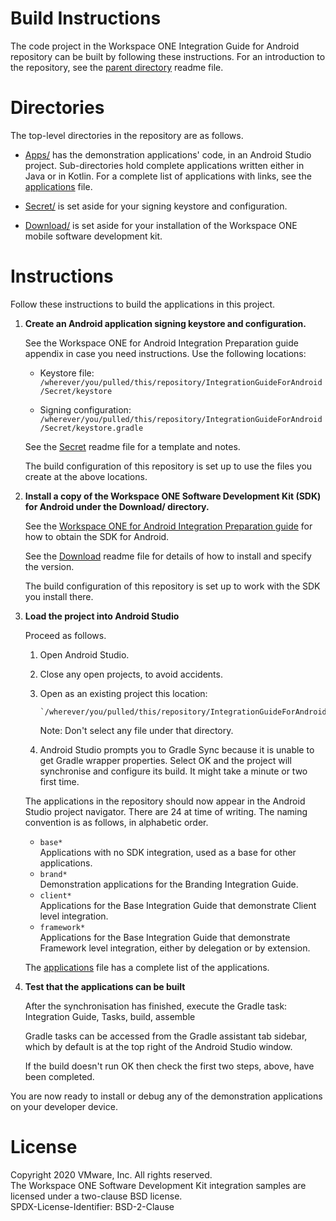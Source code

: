 # Build Instructions
The code project in the Workspace ONE Integration Guide for Android repository
can be built by following these instructions. For an introduction to the
repository, see the [parent directory](..) readme file.

# Directories
The top-level directories in the repository are as follows.

-   [Apps/](../Apps) has the demonstration applications' code, in an Android
    Studio project. Sub-directories hold complete applications written either in
    Java or in Kotlin. For a complete list of applications with links, see the
    [applications](applications.md) file.

-   [Secret/](../Secret) is set aside for your signing keystore and
    configuration.

-   [Download/](../Download) is set aside for your installation of the Workspace
    ONE mobile software development kit.

# Instructions
Follow these instructions to build the applications in this project.

1.  **Create an Android application signing keystore and configuration.**

    See the Workspace ONE for Android Integration Preparation guide appendix in
    case you need instructions. Use the following locations:

    -   Keystore file:  
        `/wherever/you/pulled/this/repository/IntegrationGuideForAndroid/Secret/keystore`
    
    -   Signing configuration:  
        `/wherever/you/pulled/this/repository/IntegrationGuideForAndroid/Secret/keystore.gradle`
    
    See the [Secret](../Secret) readme file for a template and notes.

    The build configuration of this repository is set up to use the files you
    create at the above locations.

2.  **Install a copy of the Workspace ONE Software Development Kit (SDK) for
    Android under the Download/ directory.**
    
    See the [Workspace ONE for Android Integration Preparation guide](../Guides/02Preparation/WorkspaceONE_Android_IntegrationPreparation.md) for how to obtain the SDK
    for Android.

    See the [Download](../Download) readme file for details of how to install
    and specify the version.

    The build configuration of this repository is set up to work with the SDK
    you install there.

3.  **Load the project into Android Studio**

    Proceed as follows.

    1.  Open Android Studio.
    2.  Close any open projects, to avoid accidents.
    3.  Open as an existing project this location:

            `/wherever/you/pulled/this/repository/IntegrationGuideForAndroid/Apps/`
        
        Note: Don't select any file under that directory.
    
    4.  Android Studio prompts you to Gradle Sync because it is unable to get
        Gradle wrapper properties. Select OK and the project will synchronise
        and configure its build. It might take a minute or two first time.

    The applications in the repository should now appear in the Android Studio
    project navigator. There are 24 at time of writing. The naming convention is
    as follows, in alphabetic order.

    -   `base*`  
        Applications with no SDK integration, used as a base for other
        applications.
    -   `brand*`  
        Demonstration applications for the Branding Integration Guide.
    -   `client*`  
        Applications for the Base Integration Guide that demonstrate Client
        level integration.
    -   `framework*`  
        Applications for the Base Integration Guide that demonstrate Framework
        level integration, either by delegation or by extension.

     The [applications](applications.md) file has a complete list of the
     applications.

4.  **Test that the applications can be built**

    After the synchronisation has finished, execute the Gradle task:  
    Integration Guide, Tasks, build, assemble

    Gradle tasks can be accessed from the Gradle assistant tab sidebar, which by
    default is at the top right of the Android Studio window.

    If the build doesn't run OK then check the first two steps, above, have been
    completed.

You are now ready to install or debug any of the demonstration applications on
your developer device.

# License
Copyright 2020 VMware, Inc. All rights reserved.  
The Workspace ONE Software Development Kit integration samples are licensed
under a two-clause BSD license.  
SPDX-License-Identifier: BSD-2-Clause